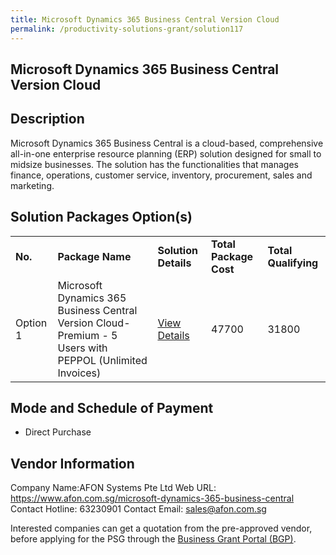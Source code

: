 ```yaml
---
title: Microsoft Dynamics 365 Business Central Version Cloud
permalink: /productivity-solutions-grant/solution117
---
```


## Microsoft Dynamics 365 Business Central Version Cloud

## Description

Microsoft Dynamics 365 Business Central is a cloud-based, comprehensive all-in-one enterprise resource planning (ERP) solution designed for small to midsize businesses. The solution has the functionalities that manages finance, operations, customer service, inventory, procurement, sales and marketing.

## Solution Packages Option(s)

<table>
<tr>
<td><b>No.</b></td>
<td><b>Package Name</b></td>
<td><b>Solution Details</b></td>
<td><b>Total Package Cost</b></td>
<td><b>Total Qualifying</b></td>
</tr>
<tr>
<td>Option 1</td>
<td>Microsoft Dynamics 365 Business Central Version Cloud-Premium - 5 Users with PEPPOL (Unlimited Invoices)</td>
<td><a href='https://www.gobusiness.gov.sg/images/psg/DesensitisedAfonSystemsAnnex3CRwef12August2021-_Part_4.pdf'>View Details</a></td>
<td>47700</td>
<td>31800</td>
</tr>
</table>

## Mode and Schedule of Payment

 - Direct Purchase

## Vendor Information

 Company Name:AFON Systems Pte Ltd 
Web URL: https://www.afon.com.sg/microsoft-dynamics-365-business-central 
Contact Hotline: 63230901 
Contact Email: sales@afon.com.sg 


Interested companies can get a quotation from the pre-approved vendor, before applying for the PSG through the <a href='https://www.businessgrants.gov.sg/'>Business Grant Portal (BGP)</a>.
